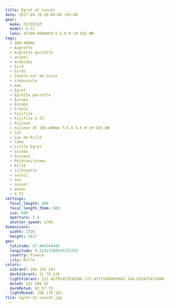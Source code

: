```yaml
---
title: Egret at sunset
date: 2017-04-10 20:04:00 +02:00
gear:
  make: FUJIFILM
  model: X-T2
  lens: XF100-400mmF4.5-5.6 R LM OIS WR
tags:
  - 100-400mm
  - Aigrette
  - Aigrette garzette
  - animal
  - Ardéidés
  - bird
  - birds
  - Centre-Val de Loire
  - crépuscule
  - eau
  - Egret
  - Egretta garzetta
  - Europa
  - Europe
  - France
  - Fujifilm
  - Fujifilm X-T2
  - Fujinon
  - Fujinon XF 100-400mm f/4.5-5.6 R LM OIS WR
  - lac
  - Lac de Rillé
  - lake
  - Little Egret
  - oiseau
  - Oiseaux
  - Pélécaniformes
  - Rillé
  - silhouette
  - soleil
  - sun
  - sunset
  - water
  - X-T2
settings:
  focal_length: 400
  focal_length_35mm: 600
  iso: 640
  aperture: 5.6
  shutter_speed: 1/60
dimensions:
  width: 2726
  height: 1817
geo:
  latitude: 47.464144445
  longitude: 0.22411388833333332
  country: France
  city: Rillé
colors:
  vibrant: 204 156 147
  darkVibrant: 11 79 126
  lightVibrant: 212.46792452830186 172.43773584905662 164.9320754716981
  muted: 142 108 92
  darkMuted: 63 57 71
  lightMuted: 208 170 161
file: egret-at-sunset.jpg
---
```



